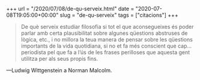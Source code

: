 +++
url = "/2020/07/08/de-qu-serveix.html"
date = "2020-07-08T19:05:00+00:00"
slug = "de-qu-serveix"
tags = ["citacions"]
+++

> De què serveix estudiar filosofia si tot el que aconsegueixes és poder parlar amb certa plausibilitat sobre algunes qüestions abstruses de lògica, etc., i no millora la teua manera de pensar sobre les qüestions importants de la vida quotidiana, si no et fa més conscient que cap… periodista pel que fa a l’ús de les frases perilloses que aquesta gent utilitza per als seus propis fins.

—Ludwig Wittgenstein a Norman Malcolm.
